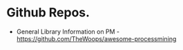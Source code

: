 # Github Repos. 
- General Library Information on PM - https://github.com/TheWoops/awesome-processmining 
